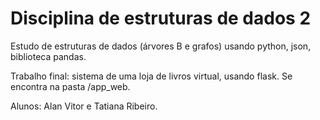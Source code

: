 # Disciplina de estruturas de dados 2
Estudo de estruturas de dados (árvores B e grafos) usando python, json, biblioteca pandas. 

Trabalho final: sistema de uma loja de livros virtual, usando flask. Se encontra na pasta /app_web.  

Alunos: Alan Vitor e Tatiana Ribeiro.
